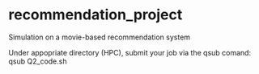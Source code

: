 # recommendation_project
Simulation on a movie-based recommendation system

Under appopriate directory (HPC), submit your job via the qsub comand:
qsub Q2_code.sh 
